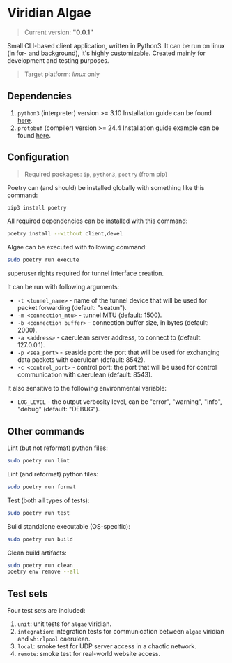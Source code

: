 # Viridian Algae

> Current version: **"0.0.1"**

Small CLI-based client application, written in Python3.
It can be run on linux (in for- and background), it's highly customizable.
Created mainly for development and testing purposes.

> Target platform: _linux_ only

## Dependencies

1. `python3` (interpreter) version >= 3.10
  Installation guide can be found [here](https://www.python.org/downloads/).
2. `protobuf` (compiler) version >= 24.4
  Installation guide example can be found [here](https://grpc.io/docs/protoc-installation/#install-pre-compiled-binaries-any-os).

## Configuration

> Required packages: `ip`, `python3`, `poetry` (from pip)

Poetry can (and should) be installed globally with something like this command:

```bash
pip3 install poetry
```

All required dependencies can be installed with this command:

```bash
poetry install --without client,devel
```

Algae can be executed with following command:

```bash
sudo poetry run execute
```

superuser rights required for tunnel interface creation.

It can be run with following arguments:

- `-t <tunnel_name>` - name of the tunnel device that will be used for packet forwarding (default: "seatun").
- `-m <connection_mtu>` - tunnel MTU (default: 1500).
- `-b <connection buffer>` - connection buffer size, in bytes (default: 2000).
- `-a <address>` - caerulean server address, to connect to (default: 127.0.0.1).
- `-p <sea_port>` - seaside port: the port that will be used for exchanging data packets with caerulean (default: 8542).
- `-c <control_port>` - control port: the port that will be used for control communication with caerulean (default: 8543).

It also sensitive to the following environmental variable:

- `LOG_LEVEL` - the output verbosity level, can be "error", "warning", "info", "debug" (default: "DEBUG").

## Other commands

Lint (but not reformat) python files:

```bash
sudo poetry run lint
```

Lint (and reformat) python files:

```bash
sudo poetry run format
```

Test (both all types of tests):

```bash
sudo poetry run test
```

Build standalone executable (OS-specific):

```bash
sudo poetry run build
```

Clean build artifacts:

```bash
sudo poetry run clean
poetry env remove --all
```

## Test sets

Four test sets are included:

1. `unit`: unit tests for `algae` viridian.
2. `integration`: integration tests for communication between `algae` viridian and `whirlpool` caerulean.
3. `local`: smoke test for UDP server access in a chaotic network.
4. `remote`: smoke test for real-world website access.
